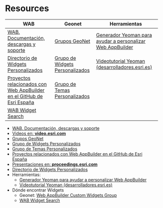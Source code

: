 # Resources

| WAB | Geonet | Herramientas |
| --- | ------ | ------------ |
| [WAB. Documentación, descargas y soporte](https://developers.arcgis.com/web-appbuilder/) | [Grupos GeoNet](https://geonet.esri.com/places?query=appbuilder) | [Generador Yeoman para ayudar a personalizar Web AppBuilder](https://github.com/Esri/generator-esri-appbuilder-js) |
| [Directorio de Widgets Personalizados](http://esri-es.github.io/Web-AppBuilder-Custom-Widgets/) | [Grupo de Widgets Personalizados](https://geonet.esri.com/groups/web-app-builder-custom-widgets) | [Videotutorial Yeoman (desarrolladores.esri.es)](http://desarrolladores.esri.es/nuevas-metodologias-para-wab/) |
| [Proyectos relacionados con Web AppBuilder en el GitHub de Esri España](https://github.com/esri?utf8=%E2%9C%93&query=appbuilder) | [Grupo de Temas Personalizados](https://geonet.esri.com/groups/web-appbuilder-custom-themes) |  |
| [WAB Widget Search](http://gavinr.github.io/wab-widget-search) |  |  |

- [WAB. Documentación, descargas y soporte](https://developers.arcgis.com/web-appbuilder/)
- [Videos en: **video.esri.com**](http://video.esri.com/search/web-appbuilder)
- [Grupos GeoNet](https://geonet.esri.com/places?query=appbuilder)
- [Grupo de Widgets Personalizados](https://geonet.esri.com/groups/web-app-builder-custom-widgets)
- [Grupo de Temas Personalizados](https://geonet.esri.com/groups/web-appbuilder-custom-themes)
- [Proyectos relacionados con Web AppBuilder en el GitHub de Esri España](https://github.com/esri?utf8=%E2%9C%93&query=appbuilder)
- [Presentaciones en: **proceedings.esri.com**](https://www.google.es/webhp?sourceid=chrome-instant&ion=1&espv=2&ie=UTF-8#q=site%3Aproceedings.esri.com%20appbuilder)
- [Directorio de Widgets Personalizados](http://esri-es.github.io/Web-AppBuilder-Custom-Widgets/)
- Herramientas:
  - [Generador Yeoman para ayudar a personalizar Web AppBuilder](https://github.com/Esri/generator-esri-appbuilder-js)
  - [Videotutorial Yeoman (desarrolladores.esri.es)](http://desarrolladores.esri.es/nuevas-metodologias-para-wab/)
- Dónde encontrar Widgets
  - Geonet: [Web AppBuilder Custom Widgets Group](https://geonet.esri.com/groups/web-app-builder-custom-widgets)
  - [WAB Widget Search](http://gavinr.github.io/wab-widget-search) 

